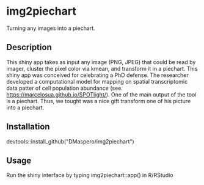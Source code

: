 # img2piechart
Turning any images into a piechart. 

## Description
This shiny app takes as input any image (PNG, JPEG) that could be read by imager, cluster the pixel color via kmean, and transform it in a piechart.
This shiny app was conceived for celebrating a PhD defense. 
The researcher developed a computational model for mapping on spatial transcriptomic data patter of cell population abundance 
(see. https://marcelosua.github.io/SPOTlight/). One of the main output of the tool is a piechart. 
Thus, we tought was a nice gift transform one of his picture into a piechart. 

## Installation
devtools::install_github("DMaspero/img2piechart")

## Usage
Run the shiny interface by typing img2piechart::app() in R/RStudio

